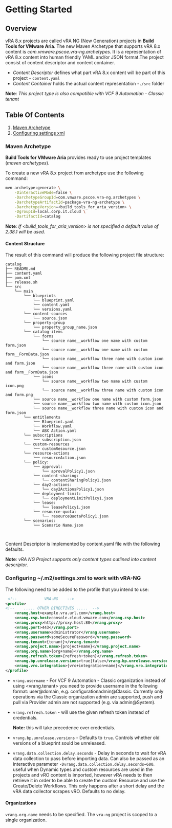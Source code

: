 # Getting Started

## Overview

vRA 8.x projects are called vRA NG (New Generation) projects in **Build Tools for VMware Aria**. The new Maven Archetype that supports vRA 8.x content is *com.vmware.pscoe.vra-ng.archetypes*. It is a representation of vRA 8.x content into human friendly YAML and/or JSON format.The project consist of content descriptor and content container.

- *Content Descriptor* defines what part vRA 8.x content will be part of this project - `content.yaml`
- *Content Container* holds the actual content representation -`./src` folder

**Note**: *This project type is also compatible with VCF 9 Automation - Classic tenant*

## Table Of Contents

1. [Maven Archetype](#maven-archetype)
2. [Configuring settings xml](#configuring-m2settingsxml-to-work-with-vra-ng)

### Maven Archetype

**Build Tools for VMware Aria** provides ready to use project templates (*maven archetypes*).

To create a new vRA 8.x project from archetype use the following command:

```Bash
mvn archetype:generate \
    -DinteractiveMode=false \
    -DarchetypeGroupId=com.vmware.pscoe.vra-ng.archetypes \
    -DarchetypeArtifactId=package-vra-ng-archetype \
    -DarchetypeVersion=<build_tools_for_aria_version> \
    -DgroupId=local.corp.it.cloud \
    -DartifactId=catalog
```

**Note**: *If <build_tools_for_aria_version> is not specified a default value of 2.38.1 will be used.*

#### Content Structure

The result of this command will produce the following project file structure:

```ascii
catalog
├── README.md
├── content.yaml
├── pom.xml
├── release.sh
└── src
    └── main
        └── blueprints
            └── blueprint.yaml
            └── content.yaml
            └── versions.yaml
        └── content-sources
            └── source.json
        └── property-group
            └── property_group_name.json
        └── catalog-items
            └── forms
                └── source name__workflow one name with custom form.json
                └── source name__workflow one name with custom form__FormData.json
                └── source name__workflow three name with custom icon and form.json
                └── source name__workflow three name with custom icon and form__FormData.json
            └── icons
                └── source name__workflow two name with custom icon.png
                └── source name__workflow three name with custom icon and form.png
            └── source name__workflow one name with custom form.json
            └── source name__workflow two name with custom icon.json
            └── source name__workflow three name with custom icon and form.json
        └── entitlements
            └── Blueprint.yaml
            └── Workflow.yaml
            └── ABX Action.yaml       
        └── subscriptions
            └── subscription.json
        └── custom-resources
            └── customResource.json
        └── resource-actions
            └── resourceAction.json
        └── policy:
            └── approval:
                └── aprovalPolicy1.json
            └── content-sharing:
                └── contentSharingPolicy1.json
            └── day2-actions:
                └── day2ActionsPolicy1.json
            └── deployment-limit:
                └── deploymentLimitPolicy1.json
            └── lease:
                └── leasePolicy1.json 
            └── resource-quota:
                └── resourceQuotaPolicy1.json 
        └── scenarios:
            └── Scenario Name.json
            
            
```

Content Descriptor is implemented by content.yaml file with the following defaults.

**Note**: *vRA NG Project supports only content types outlined into content descriptor.*

### Configuring ~/.m2/settings.xml to work with vRA-NG

The following need to be added to the profile that you intend to use:

```xml
 <!--            VRA-NG    -->
<profile>
<!--    ..... OTHER DIRECTIVES .....  -->
    <vrang.host>example.vra.url.com</vrang.host>
    <vrang.csp.host>console.cloud.vmware.com</vrang.csp.host>
    <vrang.proxy>http://proxy.host:80</vrang.proxy>
    <vrang.port>443</vrang.port>
    <vrang.username>administrator</vrang.username>
    <vrang.password>someSecurePassword</vrang.password>
    <vrang.tenant>{tenant}</vrang.tenant>
    <vrang.project.name>{project+name}</vrang.project.name>
    <vrang.org.name>{org+name}</vrang.org.name>
    <vrang.refresh.token>{refresh+token}</vrang.refresh.token>
    <vrang.bp.unrelease.versions>true|false</vrang.bp.unrelease.versions>
    <vrang.vro.integration>{vro+integration+name}</vrang.vro.integration>
</profile>
```

- `vrang.username` - For VCF 9 Automation - Classic organization instead of using <vrang.tenant>
you need to provide username in the following format: user@domain, e.g. configurationadmin@Classic. Currently only operations via the
Classic organization admin are supported, push and pull via Provider admin are not supported (e.g. via admin@System).

- `vrang.refresh.token` - will use the given refresh token instead of credentials.

  **Note:** this will take precedence over
credentials.

- `vrang.bp.unrelease.versions` - Defaults to `true`. Controls whether old versions of a blueprint sould be unreleased.

- `vrang.data.collection.delay.seconds` - Delay in seconds to wait for vRA data collection to pass before importing data. Can also be passed as an interactive parameter `-Dvrang.data.collection.delay.seconds=600`. useful when Dynamic types and custom resources are used in the projects and vRO content is imported, however vRA needs to then retrieve it in order to be able to create the custom Resource and use the Create/Delete Workflows. This only happens after a short delay and the vRA data collector scrapes vRO. Defaults to no delay.

#### Organizations

`vrang.org.name` needs to be specified. The `vra-ng` project is scoped to a single organization.
